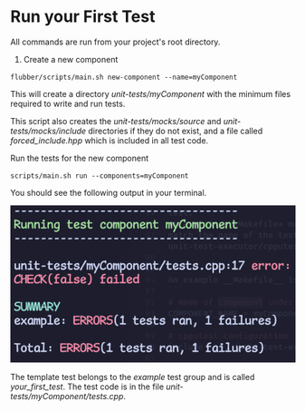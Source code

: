 # Run your First Test

All commands are run from your project's root directory.

1. Create a new component
````
flubber/scripts/main.sh new-component --name=myComponent
````

This will create a directory *unit-tests/myComponent* with the minimum files
required to write and run tests.

This script also creates the *unit-tests/mocks/source* and *unit-tests/mocks/include*
directories if they do not exist, and a file called *forced_include.hpp* which
is included in all test code.

Run the tests for the new component
````
scripts/main.sh run --components=myComponent
````

You should see the following output in your terminal.

![first-test](docs/first-test.png)

The template test belongs to the *example* test group and is called *your_first_test*.
The test code is in the file *unit-tests/myComponent/tests.cpp*.
